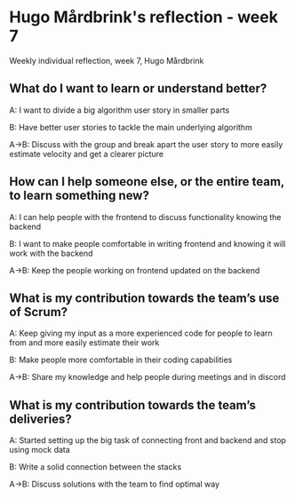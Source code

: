 # Hugo Mårdbrink's reflection - week 7

Weekly individual reflection, week 7, Hugo Mårdbrink

## What do I want to learn or understand better?

A: I want to divide a big algorithm user story in smaller parts

B: Have better user stories to tackle the main underlying algorithm

A->B: Discuss with the group and break apart the user story to more easily estimate velocity and get a clearer picture

## How can I help someone else, or the entire team, to learn something new?

A: I can help people with the frontend to discuss functionality knowing the backend

B: I want to make people comfortable in writing frontend and knowing it will work with the backend

A->B: Keep the people working on frontend updated on the backend

## What is my contribution towards the team’s use of Scrum?

A: Keep giving my input as a more experienced code for people to learn from and more easily estimate their work

B: Make people more comfortable in their coding capabilities

A->B: Share my knowledge and help people during meetings and in discord

## What is my contribution towards the team’s deliveries?

A: Started setting up the big task of connecting front and backend and stop using mock data

B: Write a solid connection between the stacks

A->B: Discuss solutions with the team to find optimal way